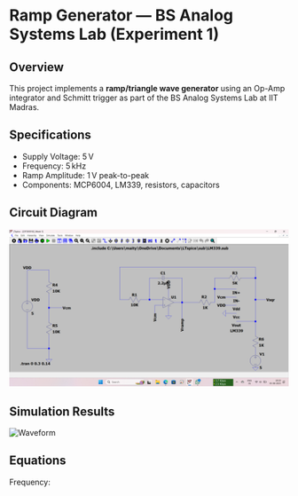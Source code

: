 # Ramp Generator — BS Analog Systems Lab (Experiment 1)

## Overview
This project implements a **ramp/triangle wave generator** using an Op-Amp integrator and Schmitt trigger as part of the BS Analog Systems Lab at IIT Madras.

## Specifications
- Supply Voltage: 5 V
- Frequency: 5 kHz
- Ramp Amplitude: 1 V peak-to-peak
- Components: MCP6004, LM339, resistors, capacitors

## Circuit Diagram
![Circuit Schematic](Circuit_Schematic.png)

## Simulation Results
![Waveform](Simulation_Waveforms.png)

## Equations
Frequency:
